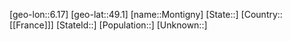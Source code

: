 ﻿---
location: [49.1,6.17]
type: City
tags:
- geo/City


SpocWebEntityId: 32583
isDeleted: false
confidential: public

---
[geo-lon::6.17]
[geo-lat::49.1]
[name::Montigny]
[State::]
[Country::[[France]]]
[StateId::]
[Population::]
[Unknown::]

